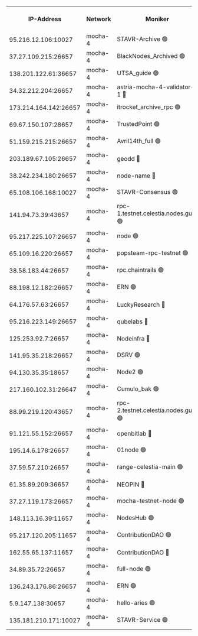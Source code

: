 


<table><tr><th>IP-Address</th><th>Network</th><th>Moniker</th><th>Latest Block Height</th><th>Earliest Block Height</th><th>Catching Up</th><th>Tx Index</th><th>Voting Power</th><th>Scan Time</th></tr><tr><td>95.216.12.106:10027</td><td>mocha-4</td><td>STAVR-Archive 🟢</td><td>2814700</td><td>1</td><td>False</td><td>on</td><td>0</td><td>2024-09-30T04:33:00.889533735UTC</td></tr><tr><td>37.27.109.215:26657</td><td>mocha-4</td><td>BlackNodes_Archived 🟢</td><td>2814701</td><td>1</td><td>False</td><td>off</td><td>0</td><td>2024-09-30T04:33:05.376116971UTC</td></tr><tr><td>138.201.122.61:36657</td><td>mocha-4</td><td>UTSA_guide 🟢</td><td>2814701</td><td>1</td><td>False</td><td>on</td><td>0</td><td>2024-09-30T04:33:09.813583537UTC</td></tr><tr><td>34.32.212.204:26657</td><td>mocha-4</td><td>astria-mocha-4-validator-1 🔴</td><td>2814701</td><td>1</td><td>False</td><td>on</td><td>10509044</td><td>2024-09-30T04:33:10.115891979UTC</td></tr><tr><td>173.214.164.142:26657</td><td>mocha-4</td><td>itrocket_archive_rpc 🟢</td><td>2814705</td><td>1</td><td>False</td><td>on</td><td>0</td><td>2024-09-30T04:33:50.193398648UTC</td></tr><tr><td>69.67.150.107:28657</td><td>mocha-4</td><td>TrustedPoint 🟢</td><td>2814707</td><td>1</td><td>False</td><td>on</td><td>0</td><td>2024-09-30T04:34:03.608760688UTC</td></tr><tr><td>51.159.215.215:26657</td><td>mocha-4</td><td>Avril14th_full 🟢</td><td>2814709</td><td>1</td><td>False</td><td>on</td><td>0</td><td>2024-09-30T04:34:30.017946836UTC</td></tr><tr><td>203.189.67.105:26657</td><td>mocha-4</td><td>geodd 🔴</td><td>2814709</td><td>1</td><td>False</td><td>on</td><td>100080</td><td>2024-09-30T04:34:33.019586796UTC</td></tr><tr><td>38.242.234.180:26657</td><td>mocha-4</td><td>node-name 🔴</td><td>2814710</td><td>1</td><td>False</td><td>off</td><td>4051757</td><td>2024-09-30T04:34:44.007824506UTC</td></tr><tr><td>65.108.106.168:10027</td><td>mocha-4</td><td>STAVR-Consensus 🟢</td><td>2814712</td><td>1</td><td>False</td><td>on</td><td>0</td><td>2024-09-30T04:35:04.007261085UTC</td></tr><tr><td>141.94.73.39:43657</td><td>mocha-4</td><td>rpc-1.testnet.celestia.nodes.guru 🟢</td><td>2814712</td><td>1</td><td>False</td><td>off</td><td>0</td><td>2024-09-30T04:35:11.460206309UTC</td></tr><tr><td>95.217.225.107:26657</td><td>mocha-4</td><td>node 🟢</td><td>2814713</td><td>1</td><td>False</td><td>on</td><td>0</td><td>2024-09-30T04:35:23.301492942UTC</td></tr><tr><td>65.109.16.220:26657</td><td>mocha-4</td><td>popsteam-rpc-testnet 🟢</td><td>2814714</td><td>1</td><td>False</td><td>on</td><td>0</td><td>2024-09-30T04:35:36.976066063UTC</td></tr><tr><td>38.58.183.44:26657</td><td>mocha-4</td><td>rpc.chaintrails 🟢</td><td>2814715</td><td>1</td><td>False</td><td>on</td><td>0</td><td>2024-09-30T04:35:48.018104680UTC</td></tr><tr><td>88.198.12.182:26657</td><td>mocha-4</td><td>ERN 🟢</td><td>2814716</td><td>1</td><td>False</td><td>off</td><td>0</td><td>2024-09-30T04:35:58.756020034UTC</td></tr><tr><td>64.176.57.63:26657</td><td>mocha-4</td><td>LuckyResearch 🔴</td><td>2814703</td><td>1582001</td><td>False</td><td>off</td><td>201075</td><td>2024-09-30T04:33:26.996865050UTC</td></tr><tr><td>95.216.223.149:26657</td><td>mocha-4</td><td>qubelabs 🔴</td><td>2814716</td><td>1917526</td><td>False</td><td>on</td><td>64651386</td><td>2024-09-30T04:36:01.187610951UTC</td></tr><tr><td>125.253.92.7:26657</td><td>mocha-4</td><td>Nodeinfra 🔴</td><td>2814702</td><td>2070001</td><td>False</td><td>on</td><td>500001</td><td>2024-09-30T04:33:23.689670815UTC</td></tr><tr><td>141.95.35.218:26657</td><td>mocha-4</td><td>DSRV 🟢</td><td>2814712</td><td>2070001</td><td>False</td><td>off</td><td>0</td><td>2024-09-30T04:35:11.749284604UTC</td></tr><tr><td>94.130.35.35:18657</td><td>mocha-4</td><td>Node2 🟢</td><td>2585030</td><td>2256001</td><td>False</td><td>on</td><td>0</td><td>2024-09-30T04:36:06.212952478UTC</td></tr><tr><td>217.160.102.31:26647</td><td>mocha-4</td><td>Cumulo_bak 🟢</td><td>2814711</td><td>2300001</td><td>False</td><td>on</td><td>0</td><td>2024-09-30T04:34:57.082380375UTC</td></tr><tr><td>88.99.219.120:43657</td><td>mocha-4</td><td>rpc-2.testnet.celestia.nodes.guru 🟢</td><td>2814711</td><td>2368594</td><td>False</td><td>on</td><td>0</td><td>2024-09-30T04:34:56.603260636UTC</td></tr><tr><td>91.121.55.152:26657</td><td>mocha-4</td><td>openbitlab 🔴</td><td>2814702</td><td>2533260</td><td>False</td><td>off</td><td>501058</td><td>2024-09-30T04:33:16.656257855UTC</td></tr><tr><td>195.14.6.178:26657</td><td>mocha-4</td><td>01node 🟢</td><td>2814708</td><td>2584501</td><td>False</td><td>on</td><td>0</td><td>2024-09-30T04:34:25.594479401UTC</td></tr><tr><td>37.59.57.210:26657</td><td>mocha-4</td><td>range-celestia-main 🟢</td><td>2814717</td><td>2589477</td><td>False</td><td>off</td><td>0</td><td>2024-09-30T04:36:03.571184982UTC</td></tr><tr><td>61.35.89.209:36657</td><td>mocha-4</td><td>NEOPIN 🔴</td><td>2814715</td><td>2592001</td><td>False</td><td>off</td><td>100001</td><td>2024-09-30T04:35:45.101553448UTC</td></tr><tr><td>37.27.119.173:26657</td><td>mocha-4</td><td>mocha-testnet-node 🟢</td><td>2814712</td><td>2631379</td><td>False</td><td>on</td><td>0</td><td>2024-09-30T04:35:03.602250148UTC</td></tr><tr><td>148.113.16.39:11657</td><td>mocha-4</td><td>NodesHub 🟢</td><td>2814707</td><td>2695027</td><td>False</td><td>on</td><td>0</td><td>2024-09-30T04:34:08.649314477UTC</td></tr><tr><td>95.217.120.205:11657</td><td>mocha-4</td><td>ContributionDAO 🟢</td><td>2814713</td><td>2723055</td><td>False</td><td>on</td><td>0</td><td>2024-09-30T04:35:22.879910764UTC</td></tr><tr><td>162.55.65.137:11657</td><td>mocha-4</td><td>ContributionDAO 🔴</td><td>2814709</td><td>2763772</td><td>False</td><td>off</td><td>4000504</td><td>2024-09-30T04:34:37.440882155UTC</td></tr><tr><td>34.89.35.72:26657</td><td>mocha-4</td><td>full-node 🟢</td><td>2814714</td><td>2766149</td><td>False</td><td>on</td><td>0</td><td>2024-09-30T04:35:29.870367240UTC</td></tr><tr><td>136.243.176.86:26657</td><td>mocha-4</td><td>ERN 🟢</td><td>2814712</td><td>2809501</td><td>False</td><td>off</td><td>0</td><td>2024-09-30T04:35:14.150990615UTC</td></tr><tr><td>5.9.147.138:30657</td><td>mocha-4</td><td>hello-aries 🟢</td><td>2814706</td><td>2813501</td><td>False</td><td>off</td><td>0</td><td>2024-09-30T04:33:56.611692798UTC</td></tr><tr><td>135.181.210.171:10027</td><td>mocha-4</td><td>STAVR-Service 🟢</td><td>2814711</td><td>2814001</td><td>False</td><td>on</td><td>0</td><td>2024-09-30T04:35:08.988042256UTC</td></tr></table>